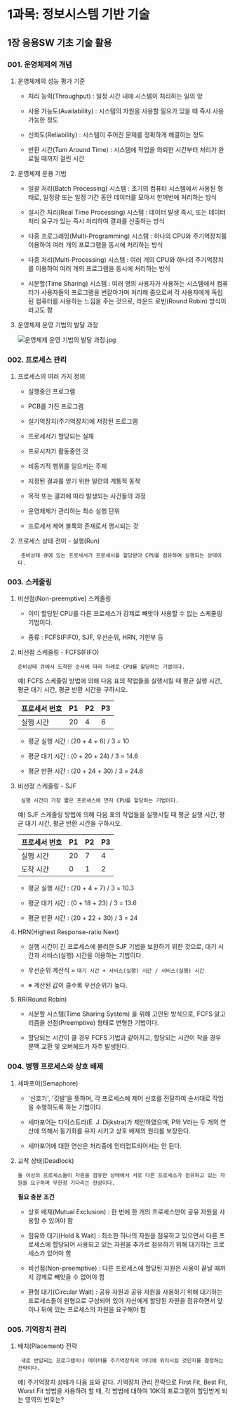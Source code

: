 # 1과목: 정보시스템 기반 기술

## 1장 응용SW 기초 기술 활용

### 001. 운영체제의 개념

1. 운영체제의 성능 평가 기준

    - 처리 능력(Throughput) : 일정 시간 내에 시스템이 처리하는 일의 양
        
	- 사용 가능도(Availability) : 시스템의 자원을 사용할 필요가 있을 때 즉시 사용 가능한 정도
        
	- 신뢰도(Reliability) : 시스템이 주어진 문제를 정확하게 해결하는 정도
        
	- 반환 시간(Tum Around Time) : 시스템에 작업을 의뢰한 시간부터 처리가 완료될 때까지 걸린 시간
        
2. 운영체제 운용 기법
  
	- 일괄 처리(Batch Processing) 시스템 : 초기의 컴퓨터 시스템에서 사용된 형태로, 일정량 또는 일정 기간 동안 데이터를 모아서 한꺼번에 처리하는 방식
  
	- 실시간 처리(Real Time Processing) 시스템 : 데이터 발생 즉시, 또는 데이터 처리 요구가 있는 즉시 처리하여 결과를 산출하는 방식
  
	- 다중 프로그래밍(Multi-Programming) 시스템 : 하나의 CPU와 주기억장치를 이용하여 여러 개의 프로그램을 동시에 처리하는 방식
  
	- 다중 처리(Multi-Processing) 시스템 : 여러 개의 CPU와 하나의 주기억장치를 이용하여 여러 개의 프로그램을 동시에 처리하는 방식
  
	- 시분할(Time Sharing) 시스템 : 여러 명의 사용자가 사용하는 시스템에서 컴퓨터가 사용자들의 프로그램을 번갈아가며 처리해 줌으로써 각 사용자에게 독립된 컴퓨터를 사용하는 느낌을 주는 것으로, 라운드 로빈(Round Robin) 방식이라고도 함

3. 운영체제 운영 기법의 발달 과정  

	![운영체제 운영 기법의 발달 과정.jpg](https://postfiles.pstatic.net/data33/2008/2/19/222/079_4_davidoff73.jpg?type=w2&jopt=2)

### 002. 프로세스 관리

1. 프로세스의 여러 가지 정의

    - 실행중인 프로그램

    - PCB를 가진 프로그램

    - 실기억장치(주기억장치)에 저장된 프로그램

    - 프로세서가 할당되는 실체

    - 프로시저가 활동중인 것

    - 비동기적 행위를 일으키는 주체

    - 지정된 결과를 얻기 위한 일련의 계통적 동작

    - 목적 또는 결과에 따라 발생되는 사건들의 과정

    - 운영체제가 관리하는 최소 실행 단위

    - 프로세서 제어 블록의 존재로서 명시되는 것

2. 프로세스 상태 전이 - 실행(Run)

		준비상태 큐에 있는 프로세서가 프로세서를 할당받아 CPU를 점유하여 실행되는 상태이다.

### 003. 스케줄링

1. 비선점(Non-preemptive) 스케줄링

	- 이미 할당된 CPU를 다른 프로세스가 강제로 빼앗아 사용할 수 없는 스케줄링 기법이다.
    
    - 종류 : FCFS(FIFO), SJF, 우선순위, HRN, 기한부 등
    
2. 비선점 스케줄링 - FCFS(FIFO)

       준비상태 큐에서 도착한 순서에 따라 차례로 CPU를 할당하는 기법이다.

    예) FCFS 스케줄링 방법에 의해 다음 표의 작업들을 실행시킬 때 평균 실행 시간, 평균 대기 시간, 평균 반환 시간을 구하시오.
  
    |프로세서 번호|P1|P2|P3|
    |---|---|---|---|
    |실행 시간|20|4|6|

    - 평균 실행 시간 : (20 + 4 + 6) / 3 = 10
    
    - 평균 대기 시간 : (0 + 20 + 24) / 3 = 14.6
    
    - 평균 반환 시간 : (20 + 24 + 30) / 3 = 24.6

3. 비선정 스케줄링 - SJF

        실행 시간이 가장 짧은 프로세스에 먼저 CPU를 할당하는 기법이다.

    예) SJF 스케줄링 방법에 의해 다음 표의 작업들을 실행시킬 때 평균 실행 시간, 평균 대기 시간, 평균 반환 시간을 구하시오.
  
    |프로세서 번호|P1|P2|P3|
    |---|---|---|---|
    |실행 시간|20|7|4|
    |도착 시간|0|1|2|

    - 평균 실행 시간 : (20 + 4 + 7) / 3 = 10.3
    
    - 평균 대기 시간 : (0 + 18 + 23) / 3 = 13.6
    
    - 평균 반환 시간 : (20 + 22 + 30) / 3 = 24

4. HRN(Highest Response-ratio Next)

    - 실행 시간이 긴 프로세스에 불리한 SJF 기법을 보완하기 위한 것으로, 대기 시간과 서비스(실행) 시간을 이용하는 기법이다.

	- 우선순위 계산식 = `대기 시간 + 서비스(실행) 시간 / 서비스(실행) 시간`

	- ※ 계산된 값이 클수록 우선순위가 높다. 

5. RR(Round Robin)

	- 시분할 시스템(Time Sharing System) 을 위해 고안된 방식으로, FCFS 알고리즘을 선점(Preemptive) 형태로 변형한 기법이다.

	- 할당되는 시간이 클 경우 FCFS 기법과 같아지고, 할당되는 시간이 작을 경우 문맥 교환 및 오버헤드가 자주 발생된다.

### 004. 병행 프로세스와 상호 배제

1. 세마포어(Semaphore)
    
    - '신호기', '깃발'을 뜻하며, 각 프로세스에 제어 신호를 전달하여 순서대로 작업을 수행하도록 하는 기법이다.

    - 세마포어는 다익스트라(E. J. Dijkstra)가 제안하였으며, P와 V라는 두 개의 연산에 의해서 동기화를 유지 시키고 상호 배제의 원리를 보장한다.
    
    - 세마포어에 대한 연산은 처리중에 인터럽트되어서는 안 된다.

2. 교착 상태(Deadlock)

       둘 이상의 프로세스들이 자원을 점유한 상태에서 서로 다른 프로세스가 점유하고 있는 자원을 요구하며 무한정 기다리는 현상이다.

    **필요 충분 조건**

    - 상호 배제(Mutual Exclusion) : 한 번에 한 개의 프로세스만이 공유 자원을 사용할 수 있어야 함
  
    - 점유와 대기(Hold & Wait) : 최소한 하나의 자원을 점유하고 있으면서 다른 프로세스에 할당되어 사용되고 있는 자원을 추가로 점유하기 위해 대기하는 프로세스가 있어야 함
  
    - 비선점(Non-preemptive) : 다른 프로세스에 할당된 자원은 사용이 끝날 때까지 강제로 빼앗을 수 없어야 함
  
    - 환형 대기(Circular Wait) : 공유 자원과 공유 자원을 사용하기 위해 대기하는 프로세스들이 원형으로 구성되어 있어 자신에게 할당된 자원을 점유하면서 앞이나 뒤에 있는 프로세스의 자원을 요구해야 함

### 005. 기억장치 관리

1. 배치(Placement) 전략

        새로 반입되는 프로그램이나 데이터를 주기억장치의 어디에 위치시킬 것인지를 결정하는 전략이다.

   예) 주기억장치 상태가 다음 표와 같다. 기억장치 관리 전략으로 First Fit, Best Fit, Worst Fit 방법을 사용하려 할 때, 각 방법에 대하여 10K의 프로그램이 할당받게 되는 영역의 번호는?
